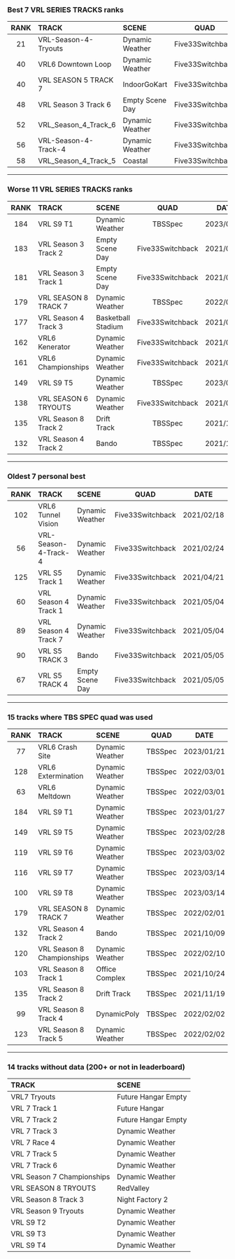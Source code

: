 ### Best 7 VRL SERIES TRACKS ranks
|RANK|TRACK|SCENE|QUAD|DATE|
|:---:|:---|:---|:---:|:---:|
|21|VRL-Season-4-Tryouts|Dynamic Weather|Five33Switchback|2021/07/09|
|40|VRL6 Downtown Loop|Dynamic Weather|Five33Switchback|2021/07/10|
|40|VRL SEASON 5 TRACK 7|IndoorGoKart|Five33Switchback|2021/09/29|
|48|VRL Season 3 Track 6|Empty Scene Day|Five33Switchback|2021/07/06|
|52|VRL_Season_4_Track_6|Dynamic Weather|Five33Switchback|2021/07/07|
|56|VRL-Season-4-Track-4|Dynamic Weather|Five33Switchback|2021/02/24|
|58|VRL_Season_4_Track_5|Coastal|Five33Switchback|2022/03/07|
---
### Worse 11 VRL SERIES TRACKS ranks
|RANK|TRACK|SCENE|QUAD|DATE|
|:---:|:---|:---|:---:|:---:|
|184|VRL S9 T1|Dynamic Weather|TBSSpec|2023/01/27|
|183|VRL Season 3 Track 2|Empty Scene Day|Five33Switchback|2021/06/30|
|181|VRL Season 3 Track 1|Empty Scene Day|Five33Switchback|2021/05/14|
|179|VRL SEASON 8 TRACK 7|Dynamic Weather|TBSSpec|2022/02/01|
|177|VRL Season 4 Track 3|Basketball Stadium|Five33Switchback|2021/08/18|
|162|VRL6 Kenerator|Dynamic Weather|Five33Switchback|2021/08/13|
|161|VRL6 Championships|Dynamic Weather|Five33Switchback|2021/07/09|
|149|VRL S9 T5|Dynamic Weather|TBSSpec|2023/02/28|
|138|VRL SEASON 6 TRYOUTS|Dynamic Weather|Five33Switchback|2021/05/05|
|135|VRL Season 8 Track 2|Drift Track|TBSSpec|2021/11/19|
|132|VRL Season 4 Track 2|Bando|TBSSpec|2021/10/09|
---
### Oldest 7 personal best
|RANK|TRACK|SCENE|QUAD|DATE|
|:---:|:---|:---|:---:|:---:|
|102|VRL6 Tunnel Vision|Dynamic Weather|Five33Switchback|2021/02/18|
|56|VRL-Season-4-Track-4|Dynamic Weather|Five33Switchback|2021/02/24|
|125|VRL S5 Track 1|Dynamic Weather|Five33Switchback|2021/04/21|
|60|VRL Season 4 Track 1|Dynamic Weather|Five33Switchback|2021/05/04|
|89|VRL Season 4 Track 7|Dynamic Weather|Five33Switchback|2021/05/04|
|90|VRL S5 TRACK 3|Bando|Five33Switchback|2021/05/05|
|67|VRL S5 TRACK 4|Empty Scene Day|Five33Switchback|2021/05/05|
---
### 15 tracks where TBS SPEC quad was used
|RANK|TRACK|SCENE|QUAD|DATE|
|:---:|:---|:---|:---:|:---:|
|77|VRL6 Crash Site|Dynamic Weather|TBSSpec|2023/01/21|
|128|VRL6 Extermination|Dynamic Weather|TBSSpec|2022/03/01|
|63|VRL6 Meltdown|Dynamic Weather|TBSSpec|2022/03/01|
|184|VRL S9 T1|Dynamic Weather|TBSSpec|2023/01/27|
|149|VRL S9 T5|Dynamic Weather|TBSSpec|2023/02/28|
|119|VRL S9 T6|Dynamic Weather|TBSSpec|2023/03/02|
|116|VRL S9 T7|Dynamic Weather|TBSSpec|2023/03/14|
|100|VRL S9 T8|Dynamic Weather|TBSSpec|2023/03/14|
|179|VRL SEASON 8 TRACK 7|Dynamic Weather|TBSSpec|2022/02/01|
|132|VRL Season 4 Track 2|Bando|TBSSpec|2021/10/09|
|120|VRL Season 8 Championships|Dynamic Weather|TBSSpec|2022/02/10|
|103|VRL Season 8 Track 1|Office Complex|TBSSpec|2021/10/24|
|135|VRL Season 8 Track 2|Drift Track|TBSSpec|2021/11/19|
|99|VRL Season 8 Track 4|DynamicPoly|TBSSpec|2022/02/02|
|123|VRL Season 8 Track 5|Dynamic Weather|TBSSpec|2022/02/02|
---
### 14 tracks without data (200+ or not in leaderboard)
|TRACK|SCENE|
|:---|:---|
|VRL7 Tryouts|Future Hangar Empty|
|VRL 7 Track 1|Future Hangar|
|VRL 7 Track 2|Future Hangar Empty|
|VRL 7 Track 3|Dynamic Weather|
|VRL 7 Race 4|Dynamic Weather|
|VRL 7 Track 5|Dynamic Weather|
|VRL 7 Track 6|Dynamic Weather|
|VRL Season 7 Championships|Dynamic Weather|
|VRL SEASON 8 TRYOUTS|RedValley|
|VRL Season 8 Track 3|Night Factory 2|
|VRL Season 9 Tryouts|Dynamic Weather|
|VRL S9 T2|Dynamic Weather|
|VRL S9 T3|Dynamic Weather|
|VRL S9 T4|Dynamic Weather|
